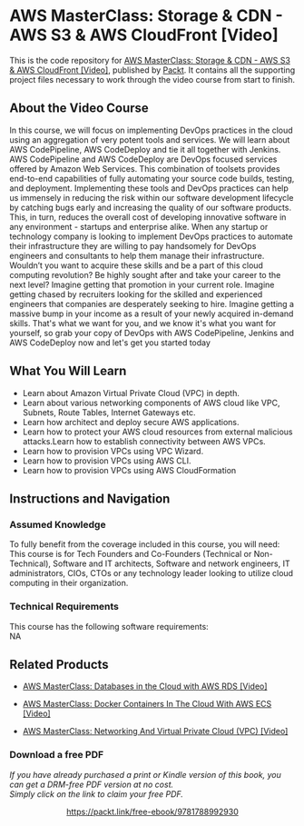 # AWS MasterClass: Storage & CDN - AWS S3 & AWS CloudFront [Video]
This is the code repository for [AWS MasterClass: Storage & CDN - AWS S3 & AWS CloudFront [Video]](https://www.packtpub.com/virtualization-and-cloud/aws-masterclass-networking-and-virtual-private-cloud-vpc-video?utm_source=github&utm_medium=repository&utm_campaign=9781789344981), published by [Packt](https://www.packtpub.com/?utm_source=github). It contains all the supporting project files necessary to work through the video course from start to finish.
## About the Video Course
In this course, we will focus on implementing DevOps practices in the cloud using an aggregation of very potent tools and services. We will learn about AWS CodePipeline, AWS CodeDeploy and tie it all together with Jenkins. AWS CodePipeline and AWS CodeDeploy are DevOps focused services offered by Amazon Web Services. This combination of toolsets provides end-to-end capabilities of fully automating your source code builds, testing, and deployment. Implementing these tools and DevOps practices can help us immensely in reducing the risk within our software development lifecycle by catching bugs early and increasing the quality of our software products. This, in turn, reduces the overall cost of developing innovative software in any environment - startups and enterprise alike. When any startup or technology company is looking to implement DevOps practices to automate their infrastructure they are willing to pay handsomely for DevOps engineers and consultants to help them manage their infrastructure. Wouldn’t you want to acquire these skills and be a part of this cloud computing revolution? Be highly sought after and take your career to the next level? Imagine getting that promotion in your current role. Imagine getting chased by recruiters looking for the skilled and experienced engineers that companies are desperately seeking to hire. Imagine getting a massive bump in your income as a result of your newly acquired in-demand skills. That's what we want for you, and we know it's what you want for yourself, so grab your copy of DevOps with AWS CodePipeline, Jenkins and AWS CodeDeploy now and let's get you started today

<H2>What You Will Learn</H2>
<DIV class=book-info-will-learn-text>
<UL>
<LI>Learn about Amazon Virtual Private Cloud (VPC) in depth. 
<LI>Learn about various networking components of AWS cloud like VPC, Subnets, Route Tables, Internet Gateways etc. 
<LI>Learn how architect and deploy secure AWS applications. 
<LI>Learn how to protect your AWS cloud resources from external malicious attacks.Learn how to establish connectivity between AWS VPCs. 
<LI>Learn how to provision VPCs using VPC Wizard. 
<LI>Learn how to provision VPCs using AWS CLI. 
<LI>Learn how to provision VPCs using AWS CloudFormation </LI></UL></DIV>

## Instructions and Navigation
### Assumed Knowledge
To fully benefit from the coverage included in this course, you will need:<br/>
This course is for Tech Founders and Co-Founders (Technical or Non-Technical), Software and IT architects, Software and network engineers, IT administrators, CIOs, CTOs or any technology leader looking to utilize cloud computing in their organization.
### Technical Requirements
This course has the following software requirements:<br/>
NA

## Related Products
* [AWS MasterClass: Databases in the Cloud with AWS RDS [Video]](https://www.packtpub.com/virtualization-and-cloud/aws-masterclass-networking-and-virtual-private-cloud-vpc-video?utm_source=github&utm_medium=repository&utm_campaign=9781789344981)

* [AWS MasterClass: Docker Containers In The Cloud With AWS ECS [Video]](https://www.packtpub.com/virtualization-and-cloud/aws-masterclass-networking-and-virtual-private-cloud-vpc-video?utm_source=github&utm_medium=repository&utm_campaign=9781789344981)

* [AWS MasterClass: Networking And Virtual Private Cloud (VPC) [Video]](https://www.packtpub.com/virtualization-and-cloud/aws-masterclass-networking-and-virtual-private-cloud-vpc-video?utm_source=github&utm_medium=repository&utm_campaign=9781789344981)

### Download a free PDF

 <i>If you have already purchased a print or Kindle version of this book, you can get a DRM-free PDF version at no cost.<br>Simply click on the link to claim your free PDF.</i>
<p align="center"> <a href="https://packt.link/free-ebook/9781788992930">https://packt.link/free-ebook/9781788992930 </a> </p>
